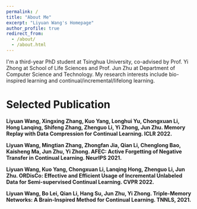 ```yaml
---
permalink: /
title: "About Me"
excerpt: "Liyuan Wang's Homepage"
author_profile: true
redirect_from: 
  - /about/
  - /about.html
---
```

I'm a third-year PhD student at Tsinghua University, co-advised by Prof. Yi Zhong at School of Life Sciences and Prof. Jun Zhu at Department of Computer Science and Technology. My research interests include bio-inspired learning and continual/incremental/lifelong learning.

Selected Publication
======

<strong>Liyuan Wang<strong>, Xingxing Zhang, Kuo Yang, Longhui Yu, Chongxuan Li, Hong Lanqing, Shifeng Zhang, Zhenguo Li, Yi Zhong, Jun Zhu. Memory Replay with Data Compression for Continual Learning. ICLR 2022.
  
<strong>Liyuan Wang<strong>, Mingtian Zhang, Zhongfan Jia, Qian Li, Chenglong Bao, Kaisheng Ma, Jun Zhu, Yi Zhong. AFEC: Active Forgetting of Negative Transfer in Continual Learning. NeurIPS 2021.
  
<strong>Liyuan Wang<strong>, Kuo Yang, Chongxuan Li, Lanqing Hong, Zhenguo Li, Jun Zhu. ORDisCo: Effective and Efficient Usage of Incremental Unlabeled Data for Semi-supervised Continual Learning. CVPR 2022.

<strong>Liyuan Wang<strong>, Bo Lei, Qian Li, Hang Su, Jun Zhu, Yi Zhong. Triple-Memory Networks: A Brain-Inspired Method for Continual Learning. TNNLS, 2021.
    
    
   
